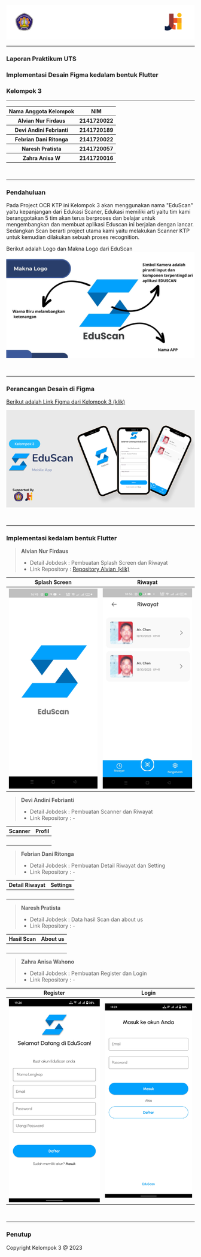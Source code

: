 
<img src = "https://raw.githubusercontent.com/alvianfirdaus/AsetImages/main/headerputih.png"><p>

------

### **Laporan Praktikum UTS**
### **Implementasi Desain Figma kedalam bentuk Flutter**
### **Kelompok 3**

---

<table>
  <tr>
    <th>Nama Anggota Kelompok</th>
    <th>NIM</th>
  </tr>
  <tr>
    <th>Alvian Nur Firdaus</th>
    <th>2141720022</th>
  </tr>
  <tr>
    <th>Devi Andini Febrianti</th>
    <th>2141720189</th>
  </tr>
  <tr>
    <th>Febrian Dani Ritonga</th>
    <th>2141720022</th>
  </tr>
  <tr>
    <th>Naresh Pratista</th>
    <th>2141720057</th>
  </tr>
  <tr>
    <th>Zahra Anisa W</th>
    <th>2141720016</th>
  </tr>
</table>

<br>

----


### **Pendahuluan**
Pada Project OCR KTP ini Kelompok 3 akan menggunakan nama "EduScan" yaitu kepanjangan dari Edukasi Scaner, Edukasi memiliki arti yaitu tim kami beranggotakan 5 tim akan terus berproses dan belajar untuk mengembangkan dan membuat aplikasi Eduscan ini berjalan dengan lancar. Sedangkan Scan berarti project utama kami yaitu melakukan Scanner KTP untuk kemudian dilakukan sebuah proses recognition.<p>

Berikut adalah Logo dan Makna Logo dari EduScan 
<img src = "docs/1.jpg"><p>

<br>

---------

### **Perancangan Desain di Figma**

[Berikut adalah Link Figma dari Kelompok 3 (klik)](https://www.figma.com/file/9XPK2XwwCoCkYM8SRXOoKW/UTS-MOBILE?type=design&node-id=6-2906&mode=design&t=3JgDwsVJwcaXs7wq-0)<p>

<img src = "docs/3.PNG"><p>

<br>

---------

### **Implementasi kedalam bentuk Flutter**


>**Alvian Nur Firdaus**<p>
>- Detail Jobdesk : Pembuatan Splash Screen dan Riwayat
>- Link Repository : [Repository Alvian (klik)](https://github.com/alvianfirdaus/2141720022-mobile-2023/tree/main/week-09/src/UTS)

<table>
  <tr>
    <th>Splash Screen</th>
    <th>Riwayat</th>
  </tr>
  <tr>
    <th><img src="docs/alpro2.PNG"></th>
    <th><img src="docs/alpro1.PNG"></th>
  </tr>
</table>

>**Devi Andini Febrianti**<p>
>- Detail Jobdesk : Pembuatan Scanner dan Riwayat
>- Link Repository : -

<table>
  <tr>
    <th>Scanner</th>
    <th>Profil</th>
  </tr>
  <tr>
    <th><img src=""></th>
    <th><img src=""></th>
  </tr>
</table>

>**Febrian Dani Ritonga**<p>
>- Detail Jobdesk : Pembuatan Detail Riwayat dan Setting
>- Link Repository : -

<table>
  <tr>
    <th>Detail Riwayat</th>
    <th>Settings</th>
  </tr>
  <tr>
    <th><img src=""></th>
    <th><img src=""></th>
  </tr>
</table>

>**Naresh Pratista**<p>
>- Detail Jobdesk : Data hasil Scan dan about us
>- Link Repository : -

<table>
  <tr>
    <th>Hasil Scan</th>
    <th>About us</th>
  </tr>
  <tr>
    <th><img src=""></th>
    <th><img src=""></th>
  </tr>
</table>

>**Zahra Anisa Wahono**<p>
>- Detail Jobdesk : Pembuatan Register dan Login
>- Link Repository : -

<table>
  <tr>
    <th>Register</th>
    <th>Login</th>
  </tr>
  <tr>
    <th><img src="docs/zahraregister1.jpg"></th>
    <th><img src="docs/zahralogin1.jpg"></th>
  </tr>
</table>


<br>

---------

### **Penutup**
Copyright Kelompok 3 @ 2023


